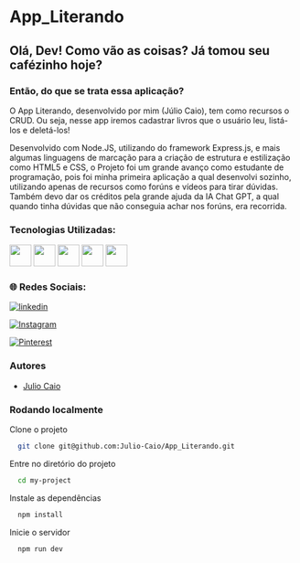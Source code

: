 # App_Literando

## Olá, Dev! Como vão as coisas? Já tomou seu cafézinho hoje?

### Então, do que se trata essa aplicação?

O App Literando, desenvolvido por mim (Júlio Caio), tem como recursos o CRUD. Ou seja, nesse app iremos cadastrar livros que o usuário leu, listá-los e deletá-los!

Desenvolvido com Node.JS, utilizando do framework Express.js, e mais algumas linguagens de marcação para a criação de estrutura e estilização como HTML5 e CSS, o Projeto foi um grande avanço como estudante de programação, pois foi minha primeira aplicação a qual desenvolvi sozinho, utilizando apenas de recursos como forúns e vídeos para tirar dúvidas.
Também devo dar os créditos pela grande ajuda da IA Chat GPT, a qual quando tinha dúvidas que não conseguia achar nos forúns, era recorrida.

### Tecnologias Utilizadas:

<div style= "display: inline-block">
<img src="https://cdn.jsdelivr.net/gh/devicons/devicon/icons/nodejs/nodejs-original.svg" width="38" height="38"/>
<img src="https://cdn.jsdelivr.net/gh/devicons/devicon/icons/mongodb/mongodb-original.svg" width="38" height="38"/>
<img src="https://cdn.jsdelivr.net/gh/devicons/devicon/icons/html5/html5-original.svg" width="38" height="38"/>
<img src="https://cdn.jsdelivr.net/gh/devicons/devicon/icons/css3/css3-original.svg" width="38" height="38"/>
<img src="https://cdn.jsdelivr.net/gh/devicons/devicon/icons/javascript/javascript-original.svg" width="38" height="38"/>
</div>

### 🌐 Redes Sociais:
[![linkedin](https://img.shields.io/badge/linkedin-0A66C2?style=for-the-badge&logo=linkedin&logoColor=white)](https://www.linkedin.com/in/juliocaio-r-santos)

[![Instagram](https://img.shields.io/badge/Instagram-%23E4405F?style=for-the-badge&logo=instagram&logoColor=white)](https://instagram.com/https://www.instagram.com/juliocaiordos/)

[![Pinterest](https://img.shields.io/badge/Pinterest-%23E60023?style=for-the-badge&logo=Pinterest&logoColor=white)](https://pinterest.com/https://br.pinterest.com/juliocaiorodriguesdossantos/)

### Autores

- [Julio Caio](https://www.github.com/Julio-Caio)


### Rodando localmente

Clone o projeto

```bash
  git clone git@github.com:Julio-Caio/App_Literando.git
```

Entre no diretório do projeto

```bash
  cd my-project
```

Instale as dependências

```bash
  npm install
```

Inicie o servidor

```bash
  npm run dev
```

